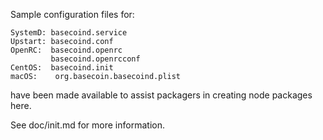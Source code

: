 Sample configuration files for:
```
SystemD: basecoind.service
Upstart: basecoind.conf
OpenRC:  basecoind.openrc
         basecoind.openrcconf
CentOS:  basecoind.init
macOS:    org.basecoin.basecoind.plist
```
have been made available to assist packagers in creating node packages here.

See doc/init.md for more information.

